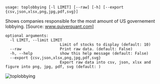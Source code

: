 ```
usage: toplobbying [-l LIMIT] [--raw] [-h] [--export {csv,json,xlsx,png,jpg,pdf,svg}]
```

Shows companies responsible for the most amount of US governement lobbying. [Source: www.quiverquant.com]

```
optional arguments:
  -l LIMIT, --limit LIMIT
                        Limit of stocks to display (default: 10)
  --raw                 Print raw data. (default: False)
  -h, --help            show this help message (default: False)
  --export {csv,json,xlsx,png,jpg,pdf,svg}
                        Export raw data into csv, json, xlsx and figure into png, jpg, pdf, svg (default: )
  ```

![toplobbying](https://user-images.githubusercontent.com/46355364/154266510-5e46cafe-f4b6-4fa2-9b87-6ae5e1f1a726.png)
